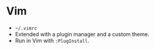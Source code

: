 # Vim

- `~/.vimrc`
- Extended with a plugin manager and a custom theme.
- Run in Vim with `:PlugInstall`.

